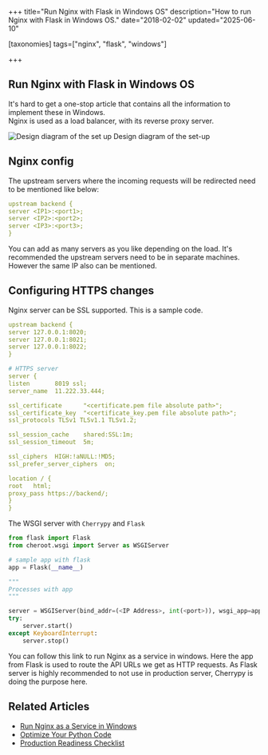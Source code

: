 +++
title="Run Nginx with Flask in Windows OS"
description="How to run Nginx with Flask in Windows OS."
date="2018-02-02"
updated="2025-06-10"

[taxonomies]
tags=["nginx", "flask", "windows"]

+++

## Run Nginx with Flask in Windows OS

It's hard to get a one-stop article that contains all the information to implement these in Windows.  
Nginx is used as a load balancer, with its reverse proxy server.

![Design diagram of the set up](https://cdn.hashnode.com/res/hashnode/image/upload/v1629634630291/ija5NZR2t.png)
Design diagram of the set-up

## Nginx config

The upstream servers where the incoming requests will be redirected need to be mentioned like below:

```yml
upstream backend {
server <IP1>:<port1>;
server <IP2>:<port2>;
server <IP3>:<port3>;
}
```

You can add as many servers as you like depending on the load. It's recommended the upstream servers need to be in separate machines. However the same IP also can be mentioned.

## Configuring HTTPS changes

Nginx server can be SSL supported. This is a sample code.

```yml
upstream backend {
server 127.0.0.1:8020;
server 127.0.0.1:8021;
server 127.0.0.1:8022;
}
```

```yaml
# HTTPS server
server {
listen       8019 ssl;
server_name  11.222.33.444;

ssl_certificate      "<certificate.pem file absolute path>";
ssl_certificate_key  "<certificate_key.pem file absolute path>";
ssl_protocols TLSv1 TLSv1.1 TLSv1.2;

ssl_session_cache    shared:SSL:1m;
ssl_session_timeout  5m;

ssl_ciphers  HIGH:!aNULL:!MD5;
ssl_prefer_server_ciphers  on;

location / {
root   html;
proxy_pass https://backend/;
}
}
```

The WSGI server with `Cherrypy` and `Flask`

```python
from flask import Flask
from cheroot.wsgi import Server as WSGIServer

# sample app with flask
app = Flask(__name__)

"""
Processes with app
"""

server = WSGIServer(bind_addr=(<IP Address>, int(<port>)), wsgi_app=app, numthreads=100)
try:
    server.start()
except KeyboardInterrupt:
    server.stop()
```

You can follow this link to run Nginx as a service in windows.
Here the app from Flask is used to route the API URLs we get as HTTP requests. As Flask server is highly recommended to not use in production server, Cherrypy is doing the purpose here.

## Related Articles
- [Run Nginx as a Service in Windows](@/blog/run-nginx-as-a-service-in-windows.md)
- [Optimize Your Python Code](@/blog/optimize-your-python-code.md)
- [Production Readiness Checklist](@/blog/production-readiness-checklist.md)
